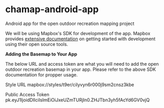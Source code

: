# chamap-android-app
Android app for the open outdoor recreation mapping project

We will be using Mapbox's SDK for development of the app. Mapbox provides [extensive documentation](https://www.mapbox.com/android-sdk/) on getting started with development using their open source tools. 

**Adding the Basemap to Your App**

The below URL and access token are what you will need to add the open outdoor recreation basemap in your app. Please refer to the above SDK documentation for propper usage. 

Style URL mapbox://styles/t9er/cilyvyn6r000j9sm2cnsz3kbe 

Public Access Token pk.eyJ1IjoidDllciIsImEiOiJxeUZmTURjIn0.ZHJTbn3yh5fAcYd6GV0vjQ 
